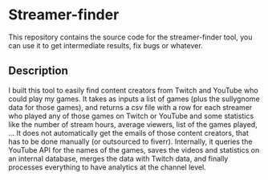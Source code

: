 # Streamer-finder
This repository contains the source code for the streamer-finder tool, you can use it to get intermediate results, fix bugs or whatever.

## Description
I built this tool to easily find content creators from Twitch and YouTube who could play my games.
It takes as inputs a list of games (plus the sullygnome data for those games), and returns a csv file with a row for each streamer who played any of those games on Twitch or YouTube and some statistics like the number of stream hours, average viewers, list of the games played, ... It does not automatically get the emails of those content creators, that has to be done manually (or outsourced to fiverr).
Internally, it queries the YouTube API for the names of the games, saves the videos and statistics on an internal database, merges the data with Twitch data, and finally processes everything to have analytics at the channel level.

